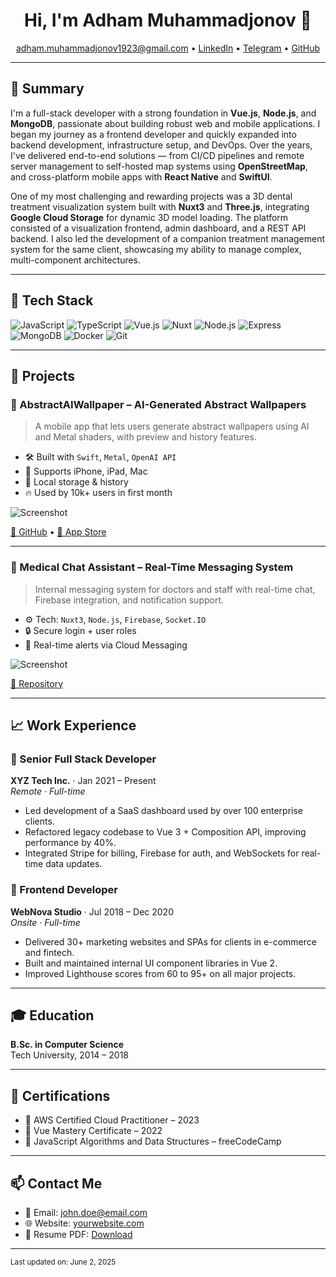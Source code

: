 <h1 align="center">Hi, I'm Adham Muhammadjonov 👋</h1>

<p align="center">
  <a href="mailto:john.doe@email.com">adham.muhammadjonov1923@gmail.com</a> •
  <a href="https://www.linkedin.com/in/adham-muhammadjonov/" target="_blank">LinkedIn</a> •
  <a href="https://t.me/adham0001" target="_blank">Telegram</a> •
  <a href="https://github.com/Adham2023" target="_blank">GitHub</a>
</p>

---

## 💼 Summary

I'm a full-stack developer with a strong foundation in **Vue.js**, **Node.js**, and **MongoDB**, passionate about building robust web and mobile applications. I began my journey as a frontend developer and quickly expanded into backend development, infrastructure setup, and DevOps. Over the years, I've delivered end-to-end solutions — from CI/CD pipelines and remote server management to self-hosted map systems using **OpenStreetMap**, and cross-platform mobile apps with **React Native** and **SwiftUI**.

One of my most challenging and rewarding projects was a 3D dental treatment visualization system built with **Nuxt3** and **Three.js**, integrating **Google Cloud Storage** for dynamic 3D model loading. The platform consisted of a visualization frontend, admin dashboard, and a REST API backend. I also led the development of a companion treatment management system for the same client, showcasing my ability to manage complex, multi-component architectures.

---

## 🧰 Tech Stack

![JavaScript](https://img.shields.io/badge/-JavaScript-F7DF1E?logo=javascript&logoColor=black)
![TypeScript](https://img.shields.io/badge/-TypeScript-3178C6?logo=typescript&logoColor=white)
![Vue.js](https://img.shields.io/badge/-Vue.js-4FC08D?logo=vuedotjs&logoColor=white)
![Nuxt](https://img.shields.io/badge/-Nuxt-00C58E?logo=nuxtdotjs&logoColor=white)
![Node.js](https://img.shields.io/badge/-Node.js-339933?logo=nodedotjs&logoColor=white)
![Express](https://img.shields.io/badge/-Express-000000?logo=express&logoColor=white)
![MongoDB](https://img.shields.io/badge/-MongoDB-47A248?logo=mongodb&logoColor=white)
![Docker](https://img.shields.io/badge/-Docker-2496ED?logo=docker&logoColor=white)
![Git](https://img.shields.io/badge/-Git-F05032?logo=git&logoColor=white)

---

## 🧩 Projects

### 🎨 AbstractAIWallpaper – AI-Generated Abstract Wallpapers
> A mobile app that lets users generate abstract wallpapers using AI and Metal shaders, with preview and history features.

- 🛠 Built with `Swift`, `Metal`, `OpenAI API`
- 📱 Supports iPhone, iPad, Mac
- 💾 Local storage & history
- 🔥 Used by 10k+ users in first month

![Screenshot](./images/abstractai-preview.png)

[🔗 GitHub](https://github.com/yourusername/abstractaiwallpaper) • [📱 App Store](https://apps.apple.com/app/id1234567890)

---

### 🏥 Medical Chat Assistant – Real-Time Messaging System
> Internal messaging system for doctors and staff with real-time chat, Firebase integration, and notification support.

- ⚙️ Tech: `Nuxt3`, `Node.js`, `Firebase`, `Socket.IO`
- 🔒 Secure login + user roles
- 🔔 Real-time alerts via Cloud Messaging

![Screenshot](./images/medicalchat-preview.png)

[🔗 Repository](https://github.com/yourusername/medicalchat)

---

## 📈 Work Experience

### 🔹 Senior Full Stack Developer  
**XYZ Tech Inc.** · Jan 2021 – Present  
_Remote · Full-time_

- Led development of a SaaS dashboard used by over 100 enterprise clients.
- Refactored legacy codebase to Vue 3 + Composition API, improving performance by 40%.
- Integrated Stripe for billing, Firebase for auth, and WebSockets for real-time data updates.

### 🔹 Frontend Developer  
**WebNova Studio** · Jul 2018 – Dec 2020  
_Onsite · Full-time_

- Delivered 30+ marketing websites and SPAs for clients in e-commerce and fintech.
- Built and maintained internal UI component libraries in Vue 2.
- Improved Lighthouse scores from 60 to 95+ on all major projects.

---

## 🎓 Education

**B.Sc. in Computer Science**  
Tech University, 2014 – 2018

---

## 🧠 Certifications

- 🥇 AWS Certified Cloud Practitioner – 2023
- 🥈 Vue Mastery Certificate – 2022
- 🥉 JavaScript Algorithms and Data Structures – freeCodeCamp

---

## 📫 Contact Me

- 📧 Email: [john.doe@email.com](mailto:john.doe@email.com)
- 🌐 Website: [yourwebsite.com](https://yourwebsite.com)
- 🧾 Resume PDF: [Download](./resume.pdf)

---

<sub>Last updated on: June 2, 2025</sub>

